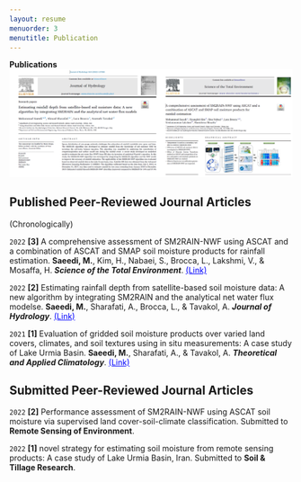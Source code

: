 ```yaml
---
layout: resume
menuorder: 3
menutitle: Publication
---
```


__Publications__
<img src="/assets//NEWW_P.png" alt="NEWW_P"> 

## Published Peer-Reviewed Journal Articles 
(Chronologically)

`2022`
__[3]__ A comprehensive assessment of SM2RAIN-NWF using ASCAT and a combination of ASCAT and SMAP soil moisture products for rainfall estimation. __Saeedi, M.__, Kim, H., Nabaei, S., Brocca, L., Lakshmi, V., & Mosaffa, H. ___Science of the Total Environment___. <a href="https://www.sciencedirect.com/science/article/abs/pii/S0048969722035136" style="color: blue;">(Link)</a>

`2022`
__[2]__ Estimating rainfall depth from satellite-based soil moisture data: A new algorithm by integrating SM2RAIN and the analytical net water flux modelse. __Saeedi, M.__, Sharafati, A., Brocca, L., & Tavakol, A. ___Journal of Hydrology___. <a href="https://www.sciencedirect.com/science/article/abs/pii/S0022169422004437" style="color: blue;">(Link)</a>

`2021`
__[1]__ Evaluation of gridded soil moisture products over varied land covers, climates, and soil textures using in situ measurements: A case study of Lake Urmia Basin. __Saeedi, M.__, Sharafati, A., & Tavakol, A. ___Theoretical and Applied Climatology___. <a href="https://link.springer.com/article/10.1007/s00704-021-03678-x" style="color: blue;">(Link)</a>




## Submitted Peer-Reviewed Journal Articles
`2022`
__[2]__ Performance assessment of SM2RAIN-NWF using ASCAT soil moisture via supervised land cover-soil-climate classification. Submitted to __Remote Sensing of Environment__.

`2022`
__[1]__ novel strategy for estimating soil moisture from remote sensing products: A case study of Lake Urmia Basin, Iran. Submitted to __Soil & Tillage Research__.


<!-- ### Footer

Last updated: May 2013 -->


